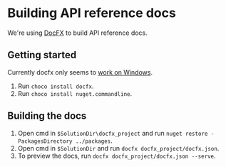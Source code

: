 # Building API reference docs

We're using [DocFX](https://dotnet.github.io/docfx/index.html) to build API reference docs.

## Getting started

Currently docfx only seems to [work on Windows](https://github.com/docascode/docfx-seed/issues/2).

1. Run `choco install docfx`.
1. Run `choco install nuget.commandline`.

## Building the docs
1. Open cmd in `$SolutionDir\docfx_project` and run `nuget restore -PackagesDirectory ../packages`.
1. Open cmd in `$SolutionDir` and run `docfx docfx_project/docfx.json`.
1. To preview the docs, run `docfx docfx_project/docfx.json --serve`.
